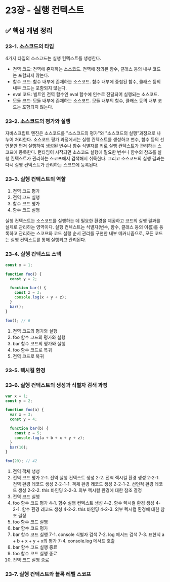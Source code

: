 # 23장 - 실행 컨텍스트

## ✅ 핵심 개념 정리

### 23-1. 소스코드의 타입

4가지 타입의 소스코드는 실행 컨텍스트를 생성한다.

- 전역 코드: 전역에 존재하는 소스코드. 전역에 정의된 함수, 클래스 등의 내부 코드는 포함되지 않는다.
- 함수 코드: 함수 내부에 존재하는 소스코드. 함수 내부에 중첩된 함수, 클래스 등의 내부 코드는 포함되지 않는다.
- eval 코드: 빌트인 전역 함수인 eval 함수에 인수로 전달되어 실행되는 소스코드.
- 모듈 코드: 모듈 내부에 존재하는 소스코드. 모듈 내부의 함수, 클래스 등의 내부 코드는 포함되지 않는다.

### 23-2. 소스코드의 평가와 실행

자바스크립트 엔진은 소스코드를 "소스코드의 평가"와 "소스코드의 실행"과정으로 나누어 처리한다.
소스코드 평가 과정에서는 실행 컨텍스트를 생성하고 변수, 함수 등의 선언문만 먼저 실행하여 생성된 변수나 함수 식별자를 키로 실행 컨텍스트가 관리하는 스코프에 등록한다.
런타임이 시작되면 소스코드 실행에 필요한 변수나 함수의 참조를 실행 컨텍스트가 관리하는 스코프에서 검색해서 취득한다. 그리고 소스코드의 실행 결과는 다시 실행 컨텍스트가 관리하는 스코프에 등록된다.

### 23-3. 실행 컨텍스트의 역할

1. 전역 코드 평가
2. 전역 코드 실행
3. 함수 코드 평가
4. 함수 코드 실행

실행 컨텍스트는 소스코드를 실행하는 데 필요한 환경을 제공하고 코드의 실행 결과를 실제로 관리하는 영역이다.
실행 컨텍스트는 식별자(변수, 함수, 클래스 등의 이름)를 등록하고 관리하는 스코프와 코드 실행 순서 관리를 구현한 내부 메커니즘으로, 모든 코드는 실행 컨텍스트를 통해 실행되고 관리된다.

### 23-4. 실행 컨텍스트 스택

```js
const x = 1;

function foo() {
  const y = 2;

  function bar() {
    const z = 3;
    console.log(x + y + z);
  }
  bar();
}

foo(); // 6
```

1. 전역 코드의 평가와 실행
2. foo 함수 코드의 평가와 실행
3. bar 함수 코드의 평가와 실행
4. foo 함수 코드로 복귀
5. 전역 코드로 복귀

### 23-5. 렉시컬 환경

### 23-6. 실행 컨텍스트의 생성과 식별자 검색 과정

```js
var x = 1;
const y = 2;

function foo(a) {
  var x = 3;
  const y = 4;

  function bar(b) {
    const z = 5;
    console.log(a + b + x + y + z);
  }
  bar(10);
}

foo(20); // 42
```

1. 전역 객체 생성
2. 전역 코드 평가
    2-1. 전역 실행 컨텍스트 생성
    2-2. 전역 렉시컬 환경 생성
        2-2-1. 전역 환경 레코드 생성
            2-2-1-1. 객체 환경 레코드 생성
            2-2-1-2. 선언적 환경 레코드 생성
        2-2-2. this 바인딩
        2-2-3. 외부 렉시컬 환경에 대한 참조 결정
3. 전역 코드 실행
4. foo 함수 코드 평가
    4-1. 함수 실행 컨텍스트 생성
    4-2. 함수 렉시컬 환경 생성
        4-2-1. 함수 환경 레코드 생성
        4-2-2. this 바인딩
        4-2-3. 외부 렉시컬 환경에 대한 참조 결정
5. foo 함수 코드 실행
6. bar 함수 코드 평가
7. bar 함수 코드 실행
    7-1. console 식별자 검색
    7-2. log 메서드 검색
    7-3. 표현식 a + b + x + y + x의 평가
    7-4. console.log 메서드 호출
8. bar 함수 코드 실행 종료
9. foo 함수 코드 실행 종료
10. 전역 코드 실행 종료

### 23-7. 실행 컨텍스트와 블록 레벨 스코프